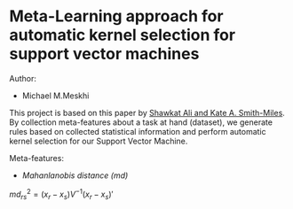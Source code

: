# Meta-Learning approach for automatic kernel selection for support vector machines

Author:

- Michael M.Meskhi

This project is based on this paper by [Shawkat Ali and Kate A. Smith-Miles]().
By collection meta-features about a task at hand (dataset), we generate rules based on collected statistical information and perform automatic kernel selection for our Support Vector Machine.

Meta-features:

- *Mahanlanobis distance (md)*

$md_{rs}^{2}=(x_{r}-x_{s})V^{-1}(x_{r}-x_{s})\prime$


